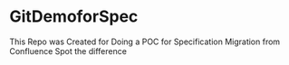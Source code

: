 # GitDemoforSpec
This Repo was Created for Doing a POC for Specification Migration from Confluence
Spot the difference
